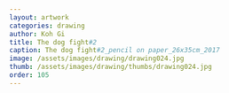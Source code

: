 ```yaml
---
layout: artwork
categories: drawing
author: Koh Gi
title: The dog fight#2
caption: The dog fight#2_pencil on paper_26x35cm_2017
image: /assets/images/drawing/drawing024.jpg
thumb: /assets/images/drawing/thumbs/drawing024.jpg
order: 105
---
```

